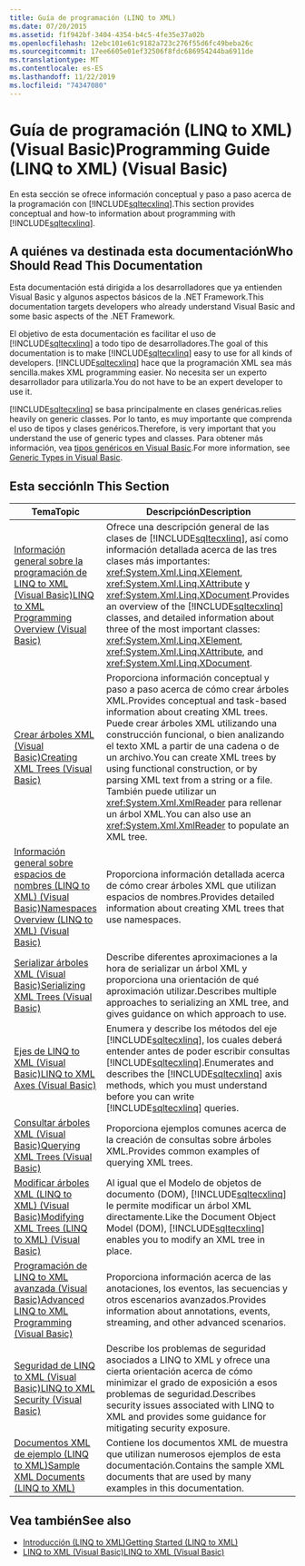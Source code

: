```yaml
---
title: Guía de programación (LINQ to XML)
ms.date: 07/20/2015
ms.assetid: f1f942bf-3404-4354-b4c5-4fe35e37a02b
ms.openlocfilehash: 12ebc101e61c9182a723c276f55d6fc49beba26c
ms.sourcegitcommit: 17ee6605e01ef32506f8fdc686954244ba6911de
ms.translationtype: MT
ms.contentlocale: es-ES
ms.lasthandoff: 11/22/2019
ms.locfileid: "74347080"
---
```

# <a name="programming-guide-linq-to-xml-visual-basic"></a><span data-ttu-id="5e77c-102">Guía de programación (LINQ to XML) (Visual Basic)</span><span class="sxs-lookup"><span data-stu-id="5e77c-102">Programming Guide (LINQ to XML) (Visual Basic)</span></span>
<span data-ttu-id="5e77c-103">En esta sección se ofrece información conceptual y paso a paso acerca de la programación con [!INCLUDE[sqltecxlinq](~/includes/sqltecxlinq-md.md)].</span><span class="sxs-lookup"><span data-stu-id="5e77c-103">This section provides conceptual and how-to information about programming with [!INCLUDE[sqltecxlinq](~/includes/sqltecxlinq-md.md)].</span></span>  
  
## <a name="who-should-read-this-documentation"></a><span data-ttu-id="5e77c-104">A quiénes va destinada esta documentación</span><span class="sxs-lookup"><span data-stu-id="5e77c-104">Who Should Read This Documentation</span></span>  
 <span data-ttu-id="5e77c-105">Esta documentación está dirigida a los desarrolladores que ya entienden Visual Basic y algunos aspectos básicos de la .NET Framework.</span><span class="sxs-lookup"><span data-stu-id="5e77c-105">This documentation targets developers who already understand Visual Basic and some basic aspects of the .NET Framework.</span></span>  
  
 <span data-ttu-id="5e77c-106">El objetivo de esta documentación es facilitar el uso de [!INCLUDE[sqltecxlinq](~/includes/sqltecxlinq-md.md)] a todo tipo de desarrolladores.</span><span class="sxs-lookup"><span data-stu-id="5e77c-106">The goal of this documentation is to make [!INCLUDE[sqltecxlinq](~/includes/sqltecxlinq-md.md)] easy to use for all kinds of developers.</span></span> [!INCLUDE[sqltecxlinq](~/includes/sqltecxlinq-md.md)] <span data-ttu-id="5e77c-107">hace que la programación XML sea más sencilla.</span><span class="sxs-lookup"><span data-stu-id="5e77c-107">makes XML programming easier.</span></span> <span data-ttu-id="5e77c-108">No necesita ser un experto desarrollador para utilizarla.</span><span class="sxs-lookup"><span data-stu-id="5e77c-108">You do not have to be an expert developer to use it.</span></span>  
  
 [!INCLUDE[sqltecxlinq](~/includes/sqltecxlinq-md.md)] <span data-ttu-id="5e77c-109">se basa principalmente en clases genéricas.</span><span class="sxs-lookup"><span data-stu-id="5e77c-109">relies heavily on generic classes.</span></span> <span data-ttu-id="5e77c-110">Por lo tanto, es muy importante que comprenda el uso de tipos y clases genéricos.</span><span class="sxs-lookup"><span data-stu-id="5e77c-110">Therefore, is very important that you understand the use of generic types and classes.</span></span> <span data-ttu-id="5e77c-111">Para obtener más información, vea [tipos genéricos en Visual Basic](../../../../visual-basic/programming-guide/language-features/data-types/generic-types.md).</span><span class="sxs-lookup"><span data-stu-id="5e77c-111">For more information, see [Generic Types in Visual Basic](../../../../visual-basic/programming-guide/language-features/data-types/generic-types.md).</span></span>  
  
## <a name="in-this-section"></a><span data-ttu-id="5e77c-112">Esta sección</span><span class="sxs-lookup"><span data-stu-id="5e77c-112">In This Section</span></span>  
  
|<span data-ttu-id="5e77c-113">Tema</span><span class="sxs-lookup"><span data-stu-id="5e77c-113">Topic</span></span>|<span data-ttu-id="5e77c-114">Descripción</span><span class="sxs-lookup"><span data-stu-id="5e77c-114">Description</span></span>|  
|-----------|-----------------|  
|[<span data-ttu-id="5e77c-115">Información general sobre la programación de LINQ to XML (Visual Basic)</span><span class="sxs-lookup"><span data-stu-id="5e77c-115">LINQ to XML Programming Overview (Visual Basic)</span></span>](../../../../visual-basic/programming-guide/concepts/linq/linq-to-xml-programming-overview.md)|<span data-ttu-id="5e77c-116">Ofrece una descripción general de las clases de [!INCLUDE[sqltecxlinq](~/includes/sqltecxlinq-md.md)], así como información detallada acerca de las tres clases más importantes: <xref:System.Xml.Linq.XElement>, <xref:System.Xml.Linq.XAttribute> y <xref:System.Xml.Linq.XDocument>.</span><span class="sxs-lookup"><span data-stu-id="5e77c-116">Provides an overview of the [!INCLUDE[sqltecxlinq](~/includes/sqltecxlinq-md.md)] classes, and detailed information about three of the most important classes: <xref:System.Xml.Linq.XElement>, <xref:System.Xml.Linq.XAttribute>, and <xref:System.Xml.Linq.XDocument>.</span></span>|  
|[<span data-ttu-id="5e77c-117">Crear árboles XML (Visual Basic)</span><span class="sxs-lookup"><span data-stu-id="5e77c-117">Creating XML Trees (Visual Basic)</span></span>](../../../../visual-basic/programming-guide/concepts/linq/creating-xml-trees.md)|<span data-ttu-id="5e77c-118">Proporciona información conceptual y paso a paso acerca de cómo crear árboles XML.</span><span class="sxs-lookup"><span data-stu-id="5e77c-118">Provides conceptual and task-based information about creating XML trees.</span></span> <span data-ttu-id="5e77c-119">Puede crear árboles XML utilizando una construcción funcional, o bien analizando el texto XML a partir de una cadena o de un archivo.</span><span class="sxs-lookup"><span data-stu-id="5e77c-119">You can create XML trees by using functional construction, or by parsing XML text from a string or a file.</span></span> <span data-ttu-id="5e77c-120">También puede utilizar un <xref:System.Xml.XmlReader> para rellenar un árbol XML.</span><span class="sxs-lookup"><span data-stu-id="5e77c-120">You can also use an <xref:System.Xml.XmlReader> to populate an XML tree.</span></span>|  
|[<span data-ttu-id="5e77c-121">Información general sobre espacios de nombres (LINQ to XML) (Visual Basic)</span><span class="sxs-lookup"><span data-stu-id="5e77c-121">Namespaces Overview (LINQ to XML) (Visual Basic)</span></span>](namespaces-overview-linq-to-xml.md)|<span data-ttu-id="5e77c-122">Proporciona información detallada acerca de cómo crear árboles XML que utilizan espacios de nombres.</span><span class="sxs-lookup"><span data-stu-id="5e77c-122">Provides detailed information about creating XML trees that use namespaces.</span></span>|  
|[<span data-ttu-id="5e77c-123">Serializar árboles XML (Visual Basic)</span><span class="sxs-lookup"><span data-stu-id="5e77c-123">Serializing XML Trees (Visual Basic)</span></span>](../../../../visual-basic/programming-guide/concepts/linq/serializing-xml-trees.md)|<span data-ttu-id="5e77c-124">Describe diferentes aproximaciones a la hora de serializar un árbol XML y proporciona una orientación de qué aproximación utilizar.</span><span class="sxs-lookup"><span data-stu-id="5e77c-124">Describes multiple approaches to serializing an XML tree, and gives guidance on which approach to use.</span></span>|  
|[<span data-ttu-id="5e77c-125">Ejes de LINQ to XML (Visual Basic)</span><span class="sxs-lookup"><span data-stu-id="5e77c-125">LINQ to XML Axes (Visual Basic)</span></span>](../../../../visual-basic/programming-guide/concepts/linq/linq-to-xml-axes.md)|<span data-ttu-id="5e77c-126">Enumera y describe los métodos del eje [!INCLUDE[sqltecxlinq](~/includes/sqltecxlinq-md.md)], los cuales deberá entender antes de poder escribir consultas [!INCLUDE[sqltecxlinq](~/includes/sqltecxlinq-md.md)].</span><span class="sxs-lookup"><span data-stu-id="5e77c-126">Enumerates and describes the [!INCLUDE[sqltecxlinq](~/includes/sqltecxlinq-md.md)] axis methods, which you must understand before you can write [!INCLUDE[sqltecxlinq](~/includes/sqltecxlinq-md.md)] queries.</span></span>|  
|[<span data-ttu-id="5e77c-127">Consultar árboles XML (Visual Basic)</span><span class="sxs-lookup"><span data-stu-id="5e77c-127">Querying XML Trees (Visual Basic)</span></span>](../../../../visual-basic/programming-guide/concepts/linq/querying-xml-trees.md)|<span data-ttu-id="5e77c-128">Proporciona ejemplos comunes acerca de la creación de consultas sobre árboles XML.</span><span class="sxs-lookup"><span data-stu-id="5e77c-128">Provides common examples of querying XML trees.</span></span>|  
|[<span data-ttu-id="5e77c-129">Modificar árboles XML (LINQ to XML) (Visual Basic)</span><span class="sxs-lookup"><span data-stu-id="5e77c-129">Modifying XML Trees (LINQ to XML) (Visual Basic)</span></span>](../../../../visual-basic/programming-guide/concepts/linq/modifying-xml-trees-linq-to-xml.md)|<span data-ttu-id="5e77c-130">Al igual que el Modelo de objetos de documento (DOM), [!INCLUDE[sqltecxlinq](~/includes/sqltecxlinq-md.md)] le permite modificar un árbol XML directamente.</span><span class="sxs-lookup"><span data-stu-id="5e77c-130">Like the Document Object Model (DOM), [!INCLUDE[sqltecxlinq](~/includes/sqltecxlinq-md.md)] enables you to modify an XML tree in place.</span></span>|  
|[<span data-ttu-id="5e77c-131">Programación de LINQ to XML avanzada (Visual Basic)</span><span class="sxs-lookup"><span data-stu-id="5e77c-131">Advanced LINQ to XML Programming (Visual Basic)</span></span>](../../../../visual-basic/programming-guide/concepts/linq/advanced-linq-to-xml-programming.md)|<span data-ttu-id="5e77c-132">Proporciona información acerca de las anotaciones, los eventos, las secuencias y otros escenarios avanzados.</span><span class="sxs-lookup"><span data-stu-id="5e77c-132">Provides information about annotations, events, streaming, and other advanced scenarios.</span></span>|  
|[<span data-ttu-id="5e77c-133">Seguridad de LINQ to XML (Visual Basic)</span><span class="sxs-lookup"><span data-stu-id="5e77c-133">LINQ to XML Security (Visual Basic)</span></span>](../../../../visual-basic/programming-guide/concepts/linq/linq-to-xml-security.md)|<span data-ttu-id="5e77c-134">Describe los problemas de seguridad asociados a LINQ to XML y ofrece una cierta orientación acerca de cómo minimizar el grado de exposición a esos problemas de seguridad.</span><span class="sxs-lookup"><span data-stu-id="5e77c-134">Describes security issues associated with LINQ to XML and provides some guidance for mitigating security exposure.</span></span>|  
|[<span data-ttu-id="5e77c-135">Documentos XML de ejemplo (LINQ to XML)</span><span class="sxs-lookup"><span data-stu-id="5e77c-135">Sample XML Documents (LINQ to XML)</span></span>](../../../../visual-basic/programming-guide/concepts/linq/sample-xml-documents-linq-to-xml.md)|<span data-ttu-id="5e77c-136">Contiene los documentos XML de muestra que utilizan numerosos ejemplos de esta documentación.</span><span class="sxs-lookup"><span data-stu-id="5e77c-136">Contains the sample XML documents that are used by many examples in this documentation.</span></span>|  
  
## <a name="see-also"></a><span data-ttu-id="5e77c-137">Vea también</span><span class="sxs-lookup"><span data-stu-id="5e77c-137">See also</span></span>

- [<span data-ttu-id="5e77c-138">Introducción (LINQ to XML)</span><span class="sxs-lookup"><span data-stu-id="5e77c-138">Getting Started (LINQ to XML)</span></span>](../../../../visual-basic/programming-guide/concepts/linq/getting-started-linq-to-xml.md)
- [<span data-ttu-id="5e77c-139">LINQ to XML (Visual Basic)</span><span class="sxs-lookup"><span data-stu-id="5e77c-139">LINQ to XML (Visual Basic)</span></span>](../../../../visual-basic/programming-guide/concepts/linq/linq-to-xml.md)
